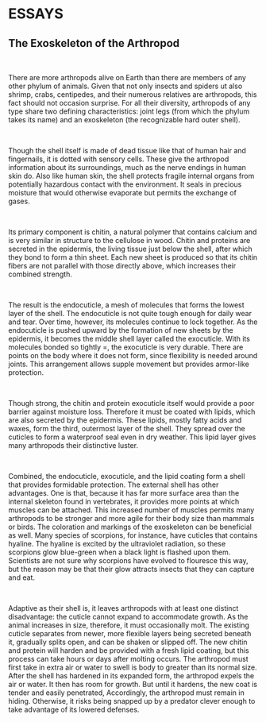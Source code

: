 # ESSAYS

## The Exoskeleton of the Arthropod
<br>


There are more arthropods alive on Earth than there are members of any other phylum of animals. Given that not only insects and spiders ut also shrimp, crabs, centipedes, and their numerous relatives are arthropods, this fact should not occasion surprise. For all their diversity, arthropods of any type share two defining characteristics: joint legs (from which the phylum takes its name) and an exoskeleton (the recognizable hard outer shell).

<br>


Though the shell itself is made of dead tissue like that of human hair and fingernails, it is dotted with sensory cells. These give the arthropod information about its surroundings, much as the nerve endings in human skin do. Also like human skin, the shell protects fragile internal organs from potentially hazardous contact with the environment. It seals in precious moisture that would otherwise evaporate but permits the exchange of gases.

<br>


Its primary component is chitin, a natural polymer that contains calcium and is very similar in structure to the cellulose in wood. Chitin and proteins are secreted in the epidermis, the living tissue just below the shell, after which they bond to form a thin sheet. Each new sheet is produced so that its chitin fibers are not parallel with those directly above, which increases their combined strength.

<br>


The result is the endocuticle, a mesh of molecules that forms the lowest layer of the shell. The endocuticle is not quite tough enough for daily wear and tear. Over time, however, its molecules continue to lock together. As the endocuticle is pushed upward by the formation of new sheets by the epidermis, it becomes the middle shell layer called the exocuticle. With its molecules bonded so tightly =, the exocuticle is very durable. There are points on the body where it does not form, since flexibility is needed around joints. This arrangement allows supple movement but provides armor-like protection.

<br>

Though strong, the chitin and protein exocuticle itself would provide a poor barrier against moisture loss. Therefore it must be coated with lipids, which are also secreted by the epidermis. These lipids, mostly fatty acids and waxes, form the third, outermost layer of the shell. They spread over the cuticles to form a waterproof seal even in dry weather. This lipid layer gives many arthropods their distinctive luster.

<br>


Combined, the endocuticle, exocuticle, and the lipid coating form a shell that provides formidable protection. The external shell has other advantages. One is that, because it has far more surface area than the internal skeleton found in vertebrates, it provides more points at which muscles can be attached. This increased number of muscles permits many arthropods to be stronger and more agile for their body size than mammals or birds. The coloration and markings of the exoskeleton can be beneficial as well. Many species of scorpions, for instance, have cuticles that contains hyaline. The hyaline is excited by the ultraviolet radiation, so these scorpions glow blue-green when a black light is flashed upon them. Scientists are not sure why scorpions have evolved to flouresce this way, but the reason may be that their glow attracts insects that they can capture and eat.

<br>


Adaptive as their shell is, it leaves arthropods with at least one distinct disadvantage: the cuticle cannot expand to accommodate growth. As the animal increases in size, therefore, it must occasionally molt. The existing cuticle separates from newer, more flexible layers being secreted beneath it, gradually splits open, and can be shaken or slipped off. The new chitin and protein will harden and be provided with a fresh lipid coating, but this process can take hours or days after molting occurs. The arthropod must first take in extra air or water to swell is body to greater than its normal size. After the shell has hardened in its expanded form, the arthropod expels the air or water. It then has room for growth. But until it hardens, the new coat is tender and easily penetrated, Accordingly, the arthropod must remain in hiding. Otherwise, it risks being snapped up by a predator clever enough to take advantage of its lowered defenses.

